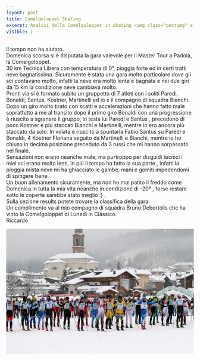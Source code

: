 ```yaml
---
layout: post
title: Comelgoloppet Skating
excerpt: Analisi della Comelgoloppet in skating <img class="postimg" src="/images/comelgo.jpg">
visible: 1
---
```


Il tempo non ha aiutato.<br>
Domenica scorsa si è disputata la gara valevole per il Master Tour a Padola, la Comelgoloppet.<br>
30 km Tecnica Libera con temperatura di 0°, pioggia forte ed in certi tratti neve bagnatissima.
Sicuramente è stata una gara molto particolare dove gli sci contavano molto, infatti la neve era molto lenta e bagnata e nei due giri da 15 km la condizione neve cambiava molto.<br>
Pronti via si è formato subito un gruppetto di 7 atleti con i soliti Paredi, Bonaldi, Santus, Kostner, Martinelli ed io e il compagno di squadra Bianchi. Dopo un giro molto tirato con scatti e accelerazioni che hanno fatto male soprattutto a me al transito dopo il primo giro Bonaldi con una progressione è riuscito a sgranare il gruppo, in testa lui Paredi e Santus , precedono di poco Kostner e più staccati Bianchi e Martinelli, mentre io ero ancora più staccato da solo.
In volata è riuscito a spuntarla Fabio Santus su Paredi e Bonaldi, 4 Kostner Floriana seguito da Martinelli e Bianchi, mentre io ho chiuso in decima posizione preceduto da 3 russi che mi hanno sorpassato nel finale.<br>
Sensazioni non erano neanche male, ma purtroppo per disguidi tecnici i miei sci erano molto lenti, in più il tempo ha fatto la sua parte , infatti la pioggia mista neve mi ha ghiacciato le gambe, mani e gomiti impedendomi di spingere bene.<br>
Un buon allenamento sicuramente, ma non ho mai patito il freddo come Domenica in tutta la mia vita neanche in condizione di -20° , forse restare sotto le coperte sarebbe stato meglio :) .<br>
Sulla sezione results potete trovare la classifica della gara.<br>
Un complimento va al mio compagno di squadra Bruno Debertolis che ha vinto la Comelgoloppet di Lunedì in Classico.<br>
Riccardo 




<a href="/images/comelgo.jpg"><img class="postimg" src="/images/comelgo.jpg"></a>

